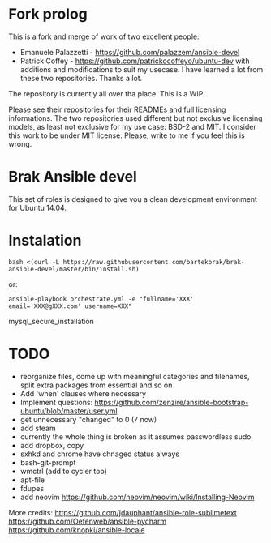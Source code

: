 # Fork prolog
This is a fork and merge of work of two excellent people:
- Emanuele Palazzetti - https://github.com/palazzem/ansible-devel
- Patrick Coffey - https://github.com/patrickocoffeyo/ubuntu-dev
with additions and modifications to suit my usecase. I have learned a lot from these two repositories. Thanks a lot.

The repository is currently all over tha place. This is a WIP.

Please see their repositories for their READMEs and full licensing informations. The two repositories used different but not exclusive licensing models, as least not exclusive for my use case: BSD-2 and MIT. I consider this work to be under MIT license. Please, write to me if you feel this is wrong.

# Brak Ansible devel

This set of roles is designed to give you a clean development environment for Ubuntu 14.04.

# Instalation

```
bash <(curl -L https://raw.githubusercontent.com/bartekbrak/brak-ansible-devel/master/bin/install.sh)
```
or:

```
ansible-playbook orchestrate.yml -e "fullname='XXX' email='XXX@gXXX.com' username=XXX"
```

mysql_secure_installation

# TODO
- reorganize files, come up with meaningful categories and filenames, split extra packages from essential and so on
- Add 'when' clauses where necessary
- Implement questions: https://github.com/zenzire/ansible-bootstrap-ubuntu/blob/master/user.yml
- get unnecessary "changed" to 0 (7 now)
- add steam
- currently the whole thing is broken as it assumes passwordless sudo
- add dropbox, copy
- sxhkd and chrome have chnaged status always
- bash-git-prompt
- wmctrl (add to cycler too)
- apt-file
- fdupes
- add neovim https://github.com/neovim/neovim/wiki/Installing-Neovim



More credits:
https://github.com/jdauphant/ansible-role-sublimetext
https://github.com/Oefenweb/ansible-pycharm
https://github.com/knopki/ansible-locale
